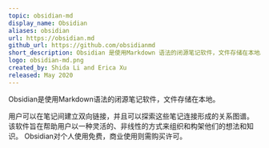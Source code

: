 ```yaml
---
topic: obsidian-md
display_name: Obsidian
aliases: obsidian
url: https://obsidian.md
github_url: https://github.com/obsidianmd
short_description: Obsidian 是使用Markdown 语法的闭源笔记软件，文件存储在本地。
logo: obsidian-md.png
created_by: Shida Li and Erica Xu
released: May 2020
---
```

Obsidian是使用Markdown语法的闭源笔记软件，文件存储在本地。

用户可以在笔记间建立双向链接，并且可以探索这些笔记连接形成的关系图谱。
该软件旨在帮助用户以一种灵活的、非线性的方式来组织和构架他们的想法和知识。
Obsidian对个人使用免费，商业使用则需购买许可。